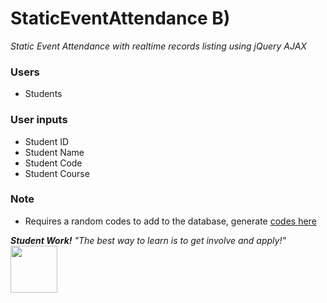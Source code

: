 # StaticEventAttendance B)
_Static Event Attendance with realtime records listing using jQuery AJAX_

### Users
* Students

### User inputs
* Student ID
* Student Name
* Student Code
* Student Course

### Note
* Requires a random codes to add to the database, generate [codes here](http://www.generaterandomcodes.com/free-generate-random-codes-tool)


_**Student Work!** "The best way to learn is to get involve and apply!"_ <img src=https://i.imgur.com/Gs4Mc7E.jpg width="75px">
